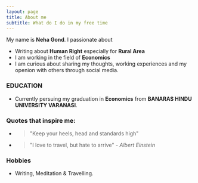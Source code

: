 ```yaml
---
layout: page
title: About me
subtitle: What do I do in my free time
---
```


My name is <strong>Neha Gond</strong>. I passionate about  
- Writing about <strong>Human Right</strong> especially for <strong>Rural Area</strong>
- I am working in the field of <strong>Economics</strong>
- I am curious about sharing my thoughts, working experiences and my openion with others through social media.

### EDUCATION
- Currently  persuing my graduation in <strong>Economics</strong> from <strong>BANARAS HINDU UNIVERSITY VARANASI</strong>.
   
### Quotes that inspire me:
- > "Keep your heels, head and standards high"
- > "I love to travel, but hate to arrive"
  > \- _Albert Einstein_  
  
### Hobbies 
- Writing, Meditation & Travelling.
